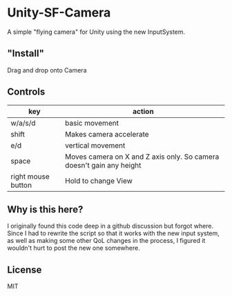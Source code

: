 # Unity-SF-Camera
A simple "flying camera" for Unity using the new InputSystem. 

## "Install"
Drag and drop onto Camera

## Controls

| key | action |
| ------ | ------ |
| w/a/s/d | basic movement |
| shift | Makes camera accelerate |
| e/d | vertical movement |
| space | Moves camera on X and Z axis only.  So camera doesn't gain any height |
| right mouse button | Hold to change View  |

## Why is this here?
I originally found this code deep in a github discussion but forgot where. 
Since I had to rewrite the script so that it works with the new input system, as well as 
making some other QoL changes in the process, I figured it wouldn't hurt to post the new one somewhere.

## License
MIT
